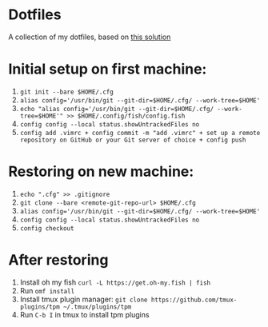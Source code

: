 # Dotfiles

A collection of my dotfiles, based on [this solution](https://www.ackama.com/blog/posts/the-best-way-to-store-your-dotfiles-a-bare-git-repository-explained)

# Initial setup on first machine:
1. ```git init --bare $HOME/.cfg```
2. ```alias config='/usr/bin/git --git-dir=$HOME/.cfg/ --work-tree=$HOME'```
3. ```echo "alias config='/usr/bin/git --git-dir=$HOME/.cfg/ --work-tree=$HOME'" >> $HOME/.config/fish/config.fish```
4. ```config config --local status.showUntrackedFiles no```
5. ```config add .vimrc + config commit -m "add .vimrc" + set up a remote repository on GitHub or your Git server of choice + config push ```

# Restoring on new machine:

1. ```echo ".cfg" >> .gitignore```
2. ```git clone --bare <remote-git-repo-url> $HOME/.cfg```
3. ```alias config='/usr/bin/git --git-dir=$HOME/.cfg/ --work-tree=$HOME'```
4. ```config config --local status.showUntrackedFiles no```
5. ```config checkout```

# After restoring
1. Install oh my fish ```curl -L https://get.oh-my.fish | fish```
2. Run ```omf install```
3. Install tmux plugin manager: ```git clone https://github.com/tmux-plugins/tpm ~/.tmux/plugins/tpm```
4. Run ```C-b I``` in tmux to install tpm plugins

